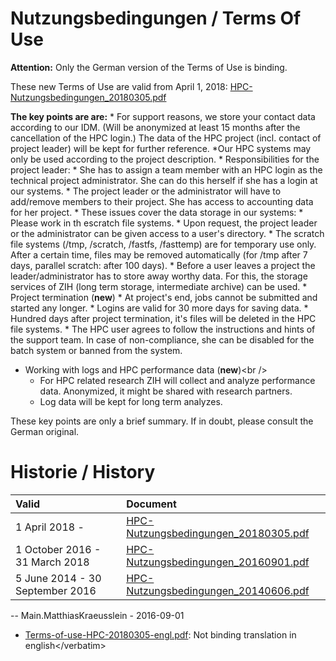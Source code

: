 # Nutzungsbedingungen / Terms Of Use

**Attention:** Only the German version of the Terms of Use is binding.

These new Terms of Use are valid from April 1, 2018:
[HPC-Nutzungsbedingungen_20180305.pdf](%ATTACHURL%/HPC-Nutzungsbedingungen_20180305.pdf?t=1520317028)

**The key points are are:** \* For support reasons, we store your
contact data according to our IDM. (Will be anonymized at least 15
months after the cancellation of the HPC login.) The data of the HPC
project (incl. contact of project leader) will be kept for further
reference. \*Our HPC systems may only be used according to the project
description. \* Responsibilities for the project leader: \* She has to
assign a team member with an HPC login as the technical project
administrator. She can do this herself if she has a login at our
systems. \* The project leader or the administrator will have to
add/remove members to their project. She has access to accounting data
for her project. \* These issues cover the data storage in our systems:
\* Please work in th escratch file systems. \* Upon request, the project
leader or the administrator can be given access to a user's directory.
\* The scratch file systems (/tmp, /scratch, /fastfs, /fasttemp) are for
temporary use only. After a certain time, files may be removed
automatically (for /tmp after 7 days, parallel scratch: after 100 days).
\* Before a user leaves a project the leader/administrator has to store
away worthy data. For this, the storage services of ZIH (long term
storage, intermediate archive) can be used. \* Project termination
(**new**) \* At project's end, jobs cannot be submitted and started any
longer. \* Logins are valid for 30 more days for saving data. \* Hundred
days after project termination, it's files will be deleted in the HPC
file systems. \* The HPC user agrees to follow the instructions and
hints of the support team. In case of non-compliance, she can be
disabled for the batch system or banned from the system.

-   Working with logs and HPC performance data (**new**)\<br />
    -   For HPC related research ZIH will collect and analyze
        performance data. Anonymized, it might be shared with research
        partners.
    -   Log data will be kept for long term analyzes.

These key points are only a brief summary. If in doubt, please consult
the German original.

# Historie / History

| Valid                           | Document                                                                                              |
|:--------------------------------|:------------------------------------------------------------------------------------------------------|
| 1 April 2018 -                  | [HPC-Nutzungsbedingungen_20180305.pdf](%ATTACHURL%/HPC-Nutzungsbedingungen_20180305.pdf?t=1520317028) |
| 1 October 2016 - 31 March 2018  | [HPC-Nutzungsbedingungen_20160901.pdf](%ATTACHURL%/HPC-Nutzungsbedingungen_20160901.pdf)              |
| 5 June 2014 - 30 September 2016 | [HPC-Nutzungsbedingungen_20140606.pdf](%ATTACHURL%/HPC-Nutzungsbedingungen_20140606.pdf)              |

-- Main.MatthiasKraeusslein - 2016-09-01

-   [Terms-of-use-HPC-20180305-engl.pdf](%ATTACHURL%/Terms-of-use-HPC-20180305-engl.pdf):
    Not binding translation in english\</verbatim>
